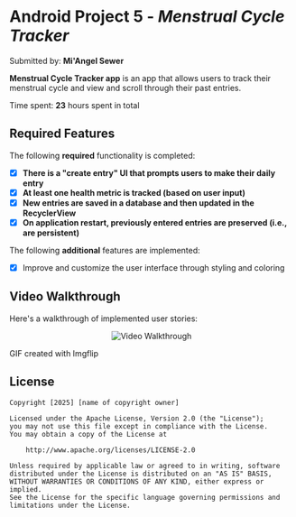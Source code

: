 # Android Project 5 - *Menstrual Cycle Tracker*

Submitted by: **Mi'Angel Sewer**

**Menstrual Cycle Tracker app** is an app that allows users to track their menstrual cycle and view and scroll through their past entries.

Time spent: **23** hours spent in total

## Required Features

The following **required** functionality is completed:
- [x] **There is a "create entry" UI that prompts users to make their daily entry**
- [x] **At least one health metric is tracked (based on user input)**
- [x] **New entries are saved in a database and then updated in the RecyclerView**
- [x] **On application restart, previously entered entries are preserved (i.e., are persistent)**

The following **additional** features are implemented:
- [x] Improve and customize the user interface through styling and coloring

## Video Walkthrough

Here's a walkthrough of implemented user stories:
<p align="center">
  <img src="https://i.imgflip.com/a7y25v.gif" alt="Video Walkthrough" style="max-width:100%; height:auto;" />
</p>

GIF created with Imgflip 

## License

    Copyright [2025] [name of copyright owner]

    Licensed under the Apache License, Version 2.0 (the "License");
    you may not use this file except in compliance with the License.
    You may obtain a copy of the License at

        http://www.apache.org/licenses/LICENSE-2.0

    Unless required by applicable law or agreed to in writing, software
    distributed under the License is distributed on an "AS IS" BASIS,
    WITHOUT WARRANTIES OR CONDITIONS OF ANY KIND, either express or implied.
    See the License for the specific language governing permissions and
    limitations under the License.

